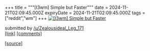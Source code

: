 +++
title = """[I3wm] Simple but Faster"""
date = 2024-11-21T02:09:45.000Z
expiryDate = 2024-11-21T02:09:45.000Z
tags = ["reddit","wm"]
+++
[![[I3wm] Simple but Faster](https://preview.redd.it/zlv11fj2y52e1.png?width=640&crop=smart&auto=webp&s=dbf9ae54afdf38577937c578510b13bcfd64e00d "[I3wm] Simple but Faster")](https://www.reddit.com/r/unixporn/comments/1gw576b/i3wm_simple_but_faster/)

submitted by [/u/Zealousideal\_Leg\_171](https://www.reddit.com/user/Zealousideal_Leg_171)  
[\[link\]](https://i.redd.it/zlv11fj2y52e1.png) [\[comments\]](https://www.reddit.com/r/unixporn/comments/1gw576b/i3wm_simple_but_faster/)

[[source]](https://www.reddit.com/r/unixporn/comments/1gw576b/i3wm_simple_but_faster/)
